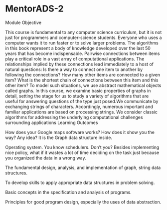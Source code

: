 # MentorADS-2
Module Objective

This course is fundamental to any computer science curriculum, but it is not just for programmers and computer-science students. Everyone who uses a computer wants it to run faster or to solve larger problems. The algorithms in this book represent a body of knowledge developed over the last 50 years that has become indispensable. Pairwise connections between items play a critical role in a vast array of computational applications. The relationships implied by these connections lead immediately to a host of natural questions: Is there a way to connect one item to another by following the connections? How many other items are connected to a given item? What is the shortest chain of connections between this item and this other item? To model such situations, we use abstract mathematical objects called graphs. In this course, we examine basic properties of graphs in detail, setting the stage for us to study a variety of algorithms that are useful for answering questions of the type just posed.We communicate by exchanging strings of characters. Accordingly, numerous important and familiar applications are based on processing strings. We consider classic algorithms for addressing the underlying computational challenges surrounding applications
Learning Outcomes

How does your Google maps software works? How does it show you the way? Any idea? It is the Graph data structure inside.

Operating system. You know schedulers. Don’t you? Besides implementing nice policy, what if it wastes a lot of time deciding on the task just because you organized the data in a wrong way.

The fundamental design, analysis, and implementation of graph, string data structures.

To develop skills to apply appropriate data structures in problem solving.

Basic concepts in the specification and analysis of programs.

Principles for good program design, especially the uses of data abstraction.
